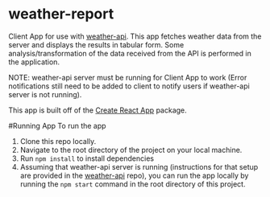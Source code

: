 # weather-report
Client App for use with [weather-api](https://github.com/jstiehl/weather-api).  This app fetches weather data from the server and displays the results in tabular form.  Some analysis/transformation of the data received from the API is performed in the application. 

NOTE: weather-api server must be running for Client App to work (Error notifications still need to be added to client to notify users if weather-api server is not running).  

This app is built off of the [Create React App](https://github.com/facebookincubator/create-react-app) package.

#Running App
To run the app

1. Clone this repo locally.
2. Navigate to the root directory of the project on your local machine.
3. Run `npm install` to install dependencies
4. Assuming that weather-api server is running (instructions for that setup are provided in the [weather-api](https://github.com/jstiehl/weather-api) repo), you can run the app locally by running the `npm start` command in the root directory of this project.
